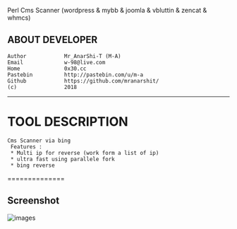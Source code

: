 Perl Cms Scanner (wordpress & mybb & joomla & vbluttin & zencat & whmcs)

ABOUT DEVELOPER
----
```
Author            Mr_AnarShi-T (M-A)
Email             w-98@live.com
Home              0x30.cc
Pastebin          http://pastebin.com/u/m-a
Github            https://github.com/mranarshit/
(c)               2018 
```

----

TOOL DESCRIPTION
===============
```
Cms Scanner via bing
 Features : 
 * Multi ip for reverse (work form a list of ip)
 * ultra fast using parallele fork 
 * bing reverse 
```
==============

Screenshot
----
![images](https://lh3.googleusercontent.com/1Ux4q9nOgS0qMkZOzVFPgAWoJyb3Xg_uAAqagFkMqwkV_poCzjUSjfhwV2UX9PJQBJkWQfeJeAXyxdkxq9aBi57kbd3vxalEKidCK01CCl3os2iK2i3iTwcMxNTiJW__XF541cJSdg5BFqfDXVeyJIOnt1Fdrt3v06PKAsDIRhlylc0xmnDkyO6iZ8uJjT2ALD2ch7utojzLqaB6p6mY8Xce4SAFSuRoC5LdIri8W96gWTDvU-vfbnzHYiB0VOX_J0olJfObPVFKRyV8XfHxFdhX21k4g3Q8RekNfY8bcfNob_uT_OkyIpQ9XlFcIkXzb9Chi7nma2IMK0tjBRqTDnVePBCLDPL0NO-s8ckp06ZhXFgwgTyoNHCI4OdLzEUMeHkM-cKdT_UjYJlvar9ERJp7W_tshQA_D0jhDcSdwaL0tPjHsb1r56ckwPS-90iqxKo54A5_t9WtyOSn586cpfilsuWhIG9xDs2R2zZNcZOq-aKPHxOwcENq6vd74L6ttPuxa4AldTaGX4FgIxb38kD9ywgtoIuI9odP6z4Hdnl61kBzGp2KKSgVqQ=s846-w846-h437-no)
